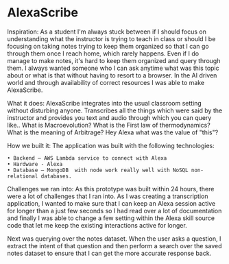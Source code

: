 # AlexaScribe
Inspiration:
As a student I'm always stuck between if I should focus on understanding what the instructor is trying to teach in class or should I be focusing on taking notes trying to keep them organized so that I can go through them once I reach home, which rarely happens.
Even if I do manage to make notes, it's hard to keep them organized and query through them. I always wanted someone who I can ask anytime what was this topic about or what is that without having to resort to a browser. In the AI driven world and through availability of correct resources I was able to make AlexaScribe.


What it does:
AlexaScribe integrates into the usual classroom setting without disturbing anyone.
Transcribes all the things which were said by the instructor and provides you text and audio through which you can query like..
What is Macroevolution?
What is the First law of thermodynamics?
What is the meaning of Arbitrage?
Hey Alexa what was the value of "this"?

How we built it:
The application was built with the following technologies:

	• Backend – AWS Lambda service to connect with Alexa 
	• Hardware - Alexa
	• Database – MongoDB  with node work really well with NoSQL non-relational databases.
  


Challenges we ran into:
As this prototype was built within 24 hours, there were a lot of challenges that I ran into. 
As I was creating a transcription application, I wanted to make sure that I can keep an Alexa session active for longer than a just few seconds so I had read over a lot of documentation and finally I was able to change a few setting within the Alexa skill source code that let me keep the existing interactions active for longer.

Next was querying over the notes dataset. When the user asks a question, I extract the intent of that question and then perform a search over the saved notes dataset to ensure that I can get the more accurate response back.
